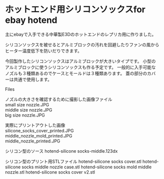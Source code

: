 # ホットエンド用シリコンソックスfor ebay hotend

主にebayで入手できる中華製E3Dのホットエンドのレプリカ用に作りました。  

シリコンソックスを被せるとアルミブロックの汚れを回避したりファンの風から
ヒーター温度低下を防いだりできます。  

今回製作したシリコンソックスはアルミブロックが大きいタイプです。
小型のアルミブロックに使うシリコンソックスも作る予定です。
一般的に入手可能なノズルも３種類あるのでケースとモールドは３種類あります。
蓋の部分のカバーは共通で使用します。  

Files  

ノズルの大きさを確認するために撮影した画像ファイル  
small size nozzle.JPG  
middle size nozzle.JPG  
big size nozzle.JPG  

実際にプリントアウトした画像  
silicone_socks_cover_printed.JPG  
middle_nozzle_mold_printed.JPG  
middle_nozzle_printed.JPG  

シリコン型のソース
hotend-silicone socks-middle.123dx

シリコン型のプリント用STLファイル
hotend-silicone socks cover.stl
hotend-silicone socks middle nozzle case.stl
hotend-silicone socks mold middle nozzle.stl
hotend-silicone socks cover v2.stl
